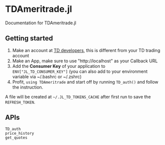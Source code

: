 # TDAmeritrade.jl

Documentation for TDAmeritrade.jl

## Getting started
1. Make an account at [TD developers](https://developer.tdameritrade.com/apis), this is different from your TD trading account
2. Make an App, make sure to use "http://localhost" as your Callback URL
3. Add the **Consumer Key** of your application to `ENV["JL_TD_CONSUMER_KEY"]` (you can also add to your environment variable via ~/.bashrc or ~/.zshrc)
4. Profit, `using TDAmeritrade` and start off by running `TD_auth()` and follow the instruction.

A file will be created at `~/.JL_TD_TOKENS_CACHE` after first run to save the `REFRESH_TOKEN`.

## APIs
```@docs
TD_auth
price_history
get_quotes
```
